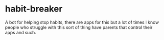 # habit-breaker
A bot for helping stop habits, there are apps for this but a lot of times I know people who struggle with this sort of thing have parents that control their apps and such.
